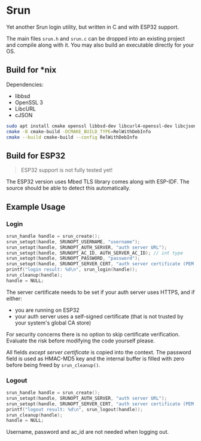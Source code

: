 # Srun

Yet another Srun login utility, but written in C and with ESP32 support.

The main files `srun.h` and `srun.c` can be dropped into an existing project and compile along with it. You may also build an executable directly for your OS.

## Build for \*nix

Dependencies:
- libbsd
- OpenSSL 3
- LibcURL
- cJSON

```sh
sudo apt install cmake openssl libbsd-dev libcurl4-openssl-dev libcjson-dev
cmake -B cmake-build -DCMAKE_BUILD_TYPE=RelWithDebInfo
cmake --build cmake-build --config RelWithDebInfo
```

## Build for ESP32

> ESP32 support is not fully tested yet!

The ESP32 version uses Mbed TLS library comes along with ESP-IDF. The source should be able to detect this automatically.

## Example Usage

### Login

```c
srun_handle handle = srun_create();
srun_setopt(handle, SRUNOPT_USERNAME, "username");
srun_setopt(handle, SRUNOPT_AUTH_SERVER, "auth server URL");
srun_setopt(handle, SRUNOPT_AC_ID, AUTH_SERVER_AC_ID); // int type
srun_setopt(handle, SRUNOPT_PASSWORD, "password");
srun_setopt(handle, SRUNOPT_SERVER_CERT, "auth server certificate (PEM format)"); // explained below
printf("login result: %d\n", srun_login(handle));
srun_cleanup(handle);
handle = NULL;
```

The server certificate needs to be set if your auth server uses HTTPS, and if either:

- you are running on ESP32
- your auth server uses a self-signed certificate (that is not trusted by your system's global CA store)

For security concerns there is no option to skip certificate verification. Evaluate the risk before modifying the code yourself please.

All fields *except server certificate* is copied into the context. The password field is used as HMAC-MD5 key and the internal buffer is filled with zero before being freed by `srun_cleanup()`.

### Logout

```c
srun_handle handle = srun_create();
srun_setopt(handle, SRUNOPT_AUTH_SERVER, "auth server URL");
srun_setopt(handle, SRUNOPT_SERVER_CERT, "auth server certificate (PEM format)");
printf("logout result: %d\n", srun_logout(handle));
srun_cleanup(handle);
handle = NULL;
```

Username, password and ac_id are not needed when logging out.
